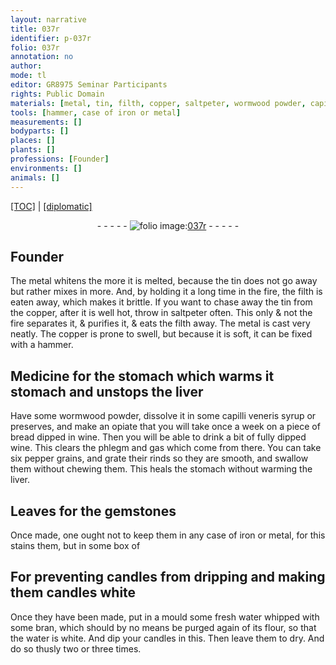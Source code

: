 ```yaml
---
layout: narrative
title: 037r
identifier: p-037r
folio: 037r
annotation: no
author:
mode: tl
editor: GR8975 Seminar Participants
rights: Public Domain
materials: [metal, tin, filth, copper, saltpeter, wormwood powder, capilli veneris syrup, preserves, bread, wine, pepper, rinds, gemstones, iron, water, bran, flour]
tools: [hammer, case of iron or metal]
measurements: []
bodyparts: []
places: []
plants: []
professions: [Founder]
environments: []
animals: []
---
```


 <p><a href="{{ site.baseurl }}/translation/">[TOC]</a> | <a href="{{ site.baseurl }}/texts/p-037r_tc/" target="_blank">[diplomatic]</a></p><div class="folio" align="center">- - - - - <a href="http://gallica.bnf.fr/ark:/12148/btv1b10500001g/f79.image" target="_blank"><img src="https://cu-mkp.github.io/2017-workshop-edition/assets/photo-icon.png" alt="folio image: " style="display:inline-block; margin-bottom:-3px;"/>037r</a> - - - - - </div>  
  

## <span class="pro">Founder</span>

 
The <span class="m">metal</span> whitens the more it is melted, because the <span class="m">tin</span> does not go away but rather mixes in more. And, by holding it a long time in the fire, the <span class="m">filth</span> is eaten away, which makes it brittle. If you want to chase away the <span class="m">tin</span> from the <span class="m">copper</span>, after it is well hot, throw in <span class="m">saltpeter</span> often. This only & not the fire separates it, & purifies it, & eats the <span class="m">filth</span> away. The <span class="m">metal</span> is cast very neatly. The <span class="m">copper</span> is prone to swell, but because it is soft, it can be fixed with a <span class="tl">hammer</span>.
 
 
  

## Medicine for the stomach which warms it <span class="x">stomach</span> and unstops the liver

 
Have some <span class="m">wormwood powder</span>, dissolve it in some <span class="m">capilli veneris syrup</span> or <span class="m">preserves</span>, and make an opiate that you will take once a week on a piece of <span class="m">bread</span> dipped in <span class="m">wine</span>. Then you will be able to drink a bit of fully dipped <span class="m">wine</span>. This clears the phlegm and gas which come from there. You can take six <span class="m">pepper</span> grains, and grate their <span class="m">rinds</span> so they are smooth, and swallow them without chewing them. This heals the stomach without warming the liver.
 
 
  

## Leaves for <span class="del">the <span class="ill"></span></span> <span class="m">gemstones</span>

 
Once made, one ought not to keep them in any <span class="tl">case of <span class="m">iron</span> or <span class="m">metal</span></span>, for this stains them, but in some box of
 
 
  

## For preventing candles from dripping and making them <span class="x">candles</span> white

 
Once they have been made, put in a mould some fresh <span class="m">water</span> whipped with some <span class="m">bran</span>, which should by no means be purged again of its <span class="m">flour</span>, so that the <span class="m">water</span> is white. And dip your candles in this. Then leave them to dry. And do so thusly two or three times.
 
 